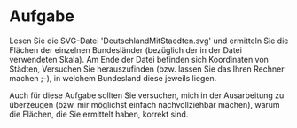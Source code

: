 # Aufgabe

Lesen Sie die SVG-Datei 'DeutschlandMitStaedten.svg' und ermitteln Sie die Flächen der einzelnen Bundesländer (bezüglich der in der Datei verwendeten Skala). Am Ende der Datei befinden sich Koordinaten von Städten, Versuchen Sie herauszufinden (bzw. lassen Sie das Ihren Rechner machen ;-), in welchem Bundesland diese jeweils liegen.

Auch für diese Aufgabe sollten Sie versuchen, mich in der Ausarbeitung zu überzeugen (bzw. mir möglichst einfach nachvollziehbar machen), warum die Flächen, die Sie ermittelt haben, korrekt sind.
